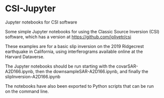 # CSI-Jupyter
Jupyter notebooks for CSI software

Some simple Jupyter notebooks for using the Classic Source Inversion (CSI) software, which has a version at https://github.com/jolivetr/csi

These examples are for a basic slip inversion on the 2019 Ridgecrest earthquake in California, using interferograms available online at the Harvard Dataverse.

The Jupyter notebooks should be run starting with the covarSAR-A2D166.ipynb, then the downsampleSAR-A2D166.ipynb, and finally the slipInversion-A2D166.ipynb 

The notebooks have also been exported to Python scripts that can be run on the command line.